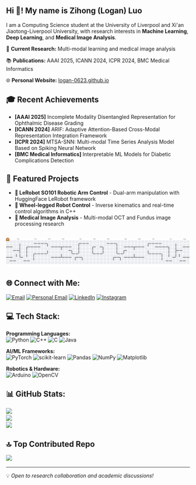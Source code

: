 
<h2 align="left">Hi 👋! My name is Zihong (Logan) Luo</h2>

I am a Computing Science student at the University of Liverpool and Xi'an Jiaotong-Liverpool University, with research interests in **Machine Learning**, **Deep Learning**, and **Medical Image Analysis**.

🔬 **Current Research:** Multi-modal learning and medical image analysis 

📚 **Publications:** AAAI 2025, ICANN 2024, ICPR 2024, BMC Medical Informatics  

🌐 **Personal Website:** [logan-0623.github.io](https://logan-0623.github.io/)

## 🎓 Recent Achievements
- **[AAAI 2025]** Incomplete Modality Disentangled Representation for Ophthalmic Disease Grading
- **[ICANN 2024]** ARIF: Adaptive Attention-Based Cross-Modal Representation Integration Framework
- **[ICPR 2024]** MTSA-SNN: Multi-modal Time Series Analysis Model Based on Spiking Neural Network
- **[BMC Medical Informatics]** Interpretable ML Models for Diabetic Complications Detection

## 🚀 Featured Projects
- **🤖 LeRobot SO101 Robotic Arm Control** - Dual-arm manipulation with HuggingFace LeRobot framework
- **🦿 Wheel-legged Robot Control** - Inverse kinematics and real-time control algorithms in C++
- **🏥 Medical Image Analysis** - Multi-modal OCT and Fundus image processing research

##
<picture>
  <source media="(prefers-color-scheme: dark)" srcset="https://raw.githubusercontent.com/logan-0623/logan-0623/output/pacman-contribution-graph-dark.svg">
  <source media="(prefers-color-scheme: light)" srcset="https://raw.githubusercontent.com/logan-0623/logan-0623/output/pacman-contribution-graph.svg">
  <img alt="pacman contribution graph" src="https://raw.githubusercontent.com/logan-0623/logan-0623/output/pacman-contribution-graph.svg">
</picture>

## 🌐 Connect with Me:
[![Email](https://img.shields.io/badge/Academic_Email-D14836?logo=gmail&logoColor=white)](mailto:Z.Luo21@student.liverpool.ac.uk) [![Personal Email](https://img.shields.io/badge/Personal_Email-D14836?logo=gmail&logoColor=white)](mailto:loganluo0623@gmail.com) [![LinkedIn](https://img.shields.io/badge/LinkedIn-%230077B5.svg?logo=linkedin&logoColor=white)](https://www.linkedin.com/in/%E6%A2%93%E9%B8%BF-%E7%BD%97-a1530933a/) [![Instagram](https://img.shields.io/badge/Instagram-%23E4405F.svg?logo=Instagram&logoColor=white)](https://instagram.com/loganluozh)

## 💻 Tech Stack:
**Programming Languages:**  
![Python](https://img.shields.io/badge/python-3670A0?style=for-the-badge&logo=python&logoColor=ffdd54) ![C++](https://img.shields.io/badge/c++-%2300599C.svg?style=for-the-badge&logo=c%2B%2B&logoColor=white) ![C](https://img.shields.io/badge/c-%2300599C.svg?style=for-the-badge&logo=c&logoColor=white) ![Java](https://img.shields.io/badge/java-%23ED8B00.svg?style=for-the-badge&logo=openjdk&logoColor=white)

**AI/ML Frameworks:**  
![PyTorch](https://img.shields.io/badge/PyTorch-%23EE4C2C.svg?style=for-the-badge&logo=PyTorch&logoColor=white) ![scikit-learn](https://img.shields.io/badge/scikit--learn-%23F7931E.svg?style=for-the-badge&logo=scikit-learn&logoColor=white) ![Pandas](https://img.shields.io/badge/pandas-%23150458.svg?style=for-the-badge&logo=pandas&logoColor=white) ![NumPy](https://img.shields.io/badge/numpy-%23013243.svg?style=for-the-badge&logo=numpy&logoColor=white) ![Matplotlib](https://img.shields.io/badge/Matplotlib-%23ffffff.svg?style=for-the-badge&logo=Matplotlib&logoColor=black)

**Robotics & Hardware:**  
![Arduino](https://img.shields.io/badge/Arduino-00979D?style=for-the-badge&logo=Arduino&logoColor=white) ![OpenCV](https://img.shields.io/badge/opencv-%23white.svg?style=for-the-badge&logo=opencv&logoColor=white)

## 📊 GitHub Stats:
![](https://github-readme-stats.vercel.app/api?username=logan-0623&theme=radical&hide_border=false&include_all_commits=true&count_private=false)<br/>
![](https://nirzak-streak-stats.vercel.app/?user=logan-0623&theme=radical&hide_border=false)<br/>
![](https://github-readme-stats.vercel.app/api/top-langs/?username=logan-0623&theme=radical&hide_border=false&include_all_commits=true&count_private=false&layout=compact)

## 🔝 Top Contributed Repo
![](https://github-contributor-stats.vercel.app/api?username=logan-0623&limit=5&theme=dark&combine_all_yearly_contributions=true)

---
💡 *Open to research collaboration and academic discussions!*
<!-- Proudly created with GPRM ( https://gprm.itsvg.in ) -->

